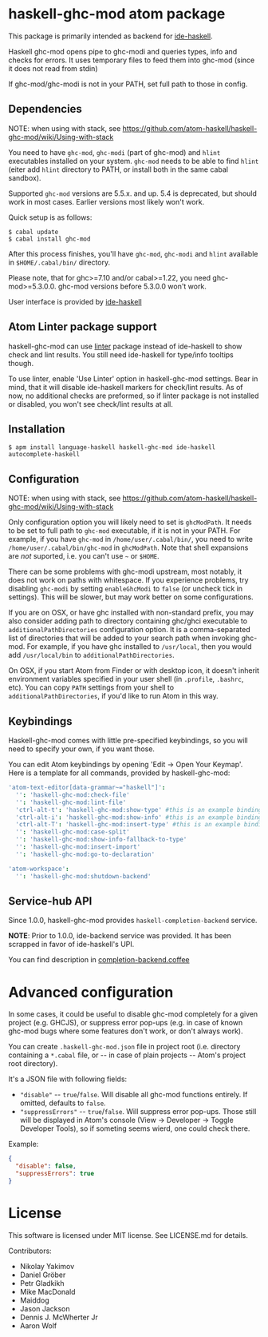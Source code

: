 # haskell-ghc-mod atom package

This package is primarily intended as backend for [ide-haskell](https://atom.io/packages/ide-haskell).

Haskell ghc-mod opens pipe to ghc-modi and queries types, info and checks
for errors. It uses temporary files to feed them into ghc-mod (since it does
not read from stdin)

If ghc-mod/ghc-modi is not in your PATH, set full path to those in config.

## Dependencies

NOTE: when using with stack, see https://github.com/atom-haskell/haskell-ghc-mod/wiki/Using-with-stack

You need to have `ghc-mod`, `ghc-modi` (part of ghc-mod) and `hlint` executables
installed on your system. `ghc-mod` needs to be able to find `hlint` (eiter add `hlint` directory to PATH, or install both in the same cabal sandbox).

Supported `ghc-mod` versions are 5.5.x. and up. 5.4 is deprecated, but should work in most cases. Earlier versions most likely won't work.

Quick setup is as follows:

```
$ cabal update
$ cabal install ghc-mod
```

After this process finishes, you'll have `ghc-mod`, `ghc-modi` and `hlint` available in `$HOME/.cabal/bin/` directory.

Please note, that for ghc>=7.10 and/or cabal>=1.22, you need ghc-mod>=5.3.0.0. ghc-mod versions before 5.3.0.0 won't work.

User interface is provided by [ide-haskell](https://atom.io/packages/ide-haskell)

## Atom Linter package support

haskell-ghc-mod can use [linter](https://atom.io/packages/linter) package instead of ide-haskell to show check and lint results. You still need ide-haskell for type/info tooltips though.

To use linter, enable 'Use Linter' option in haskell-ghc-mod settings. Bear in mind, that it will disable ide-haskell markers for check/lint results. As of now, no additional checks are preformed, so if linter package is not installed or disabled, you won't see check/lint results at all.

## Installation

```
$ apm install language-haskell haskell-ghc-mod ide-haskell autocomplete-haskell
```

## Configuration

NOTE: when using with stack, see https://github.com/atom-haskell/haskell-ghc-mod/wiki/Using-with-stack

Only configuration option you will likely need to set is `ghcModPath`. It needs to be set to full path to `ghc-mod` executable, if it is not in your PATH. For example, if you have `ghc-mod` in `/home/user/.cabal/bin/`, you need to write `/home/user/.cabal/bin/ghc-mod` in `ghcModPath`. Note that shell expansions are *not* suported, i.e. you can't use `~` or `$HOME`.

There can be some problems with ghc-modi upstream, most notably, it does not
work on paths with whitespace. If you experience problems, try disabling
`ghc-modi` by setting `enableGhcModi` to `false` (or uncheck tick in settings).
This will be slower, but may work better on some configurations.

If you are on OSX, or have ghc installed with non-standard prefix, you may also
consider adding path to directory containing ghc/ghci executable to
`additionalPathDirectories` configuration option. It is a comma-separated list
of directories that will be added to your search path when invoking ghc-mod.
For example, if you have ghc installed to `/usr/local`, then you would add
`/usr/local/bin` to `additionalPathDirectories`.

On OSX, if you start Atom from Finder or with desktop icon, it doesn't inherit
environment variables specified in your user shell (in `.profile`, `.bashrc`,
etc). You can copy `PATH` settings from your shell to
`additionalPathDirectories`, if you'd like to run Atom in this way.

## Keybindings

Haskell-ghc-mod comes with little pre-specified keybindings, so you will need to specify your own, if you want those.

You can edit Atom keybindings by opening 'Edit → Open Your Keymap'. Here is a template for all commands, provided by haskell-ghc-mod:

```cson
'atom-text-editor[data-grammar~="haskell"]':
  '': 'haskell-ghc-mod:check-file'
  '': 'haskell-ghc-mod:lint-file'
  'ctrl-alt-t': 'haskell-ghc-mod:show-type' #this is an example binding
  'ctrl-alt-i': 'haskell-ghc-mod:show-info' #this is an example binding
  'ctrl-alt-T': 'haskell-ghc-mod:insert-type' #this is an example binding
  '': 'haskell-ghc-mod:case-split'
  '': 'haskell-ghc-mod:show-info-fallback-to-type'
  '': 'haskell-ghc-mod:insert-import'
  '': 'haskell-ghc-mod:go-to-declaration'

'atom-workspace':
  '': 'haskell-ghc-mod:shutdown-backend'
```

## Service-hub API

Since 1.0.0, haskell-ghc-mod provides `haskell-completion-backend` service.

**NOTE**: Prior to 1.0.0, ide-backend service was provided. It has been scrapped in favor of ide-haskell's UPI.

You can find description in [completion-backend.coffee][2]

[2]:https://github.com/atom-haskell/haskell-ghc-mod/blob/master/lib/completion-backend/completion-backend.coffee

# Advanced configuration

In some cases, it could be useful to disable ghc-mod completely for a given project (e.g. GHCJS), or suppress error pop-ups (e.g. in case of known ghc-mod bugs where some features don't work, or don't always work).

You can create `.haskell-ghc-mod.json` file in project root (i.e. directory containing a `*.cabal` file, or -- in case of plain projects -- Atom's project root directory).

It's a JSON file with following fields:

- `"disable"` -- `true`/`false`. Will disable all ghc-mod functions entirely. If omitted, defaults to `false`.
- `"suppressErrors"` -- `true`/`false`. Will suppress error pop-ups. Those still will be displayed in Atom's console (View → Developer → Toggle Developer Tools), so if someting seems wierd, one could check there.

Example:

```json
{
  "disable": false,
  "suppressErrors": true
}
```

# License

This software is licensed under MIT license. See LICENSE.md for details.

Contributors:

* Nikolay Yakimov
* Daniel Gröber
* Petr Gladkikh
* Mike MacDonald
* Maiddog
* Jason Jackson
* Dennis J. McWherter Jr
* Aaron Wolf
